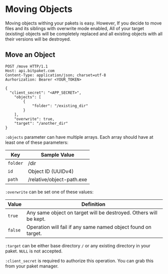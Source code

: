 # Moving Objects

Moving objects withing your pakets is easy. However, If you decide to move files and its siblings with overwrite mode enabled, All of your target (existing) objects will be completely replaced and all existing objects with all their versions will be destroyed.


## Move an Object

```http
POST /move HTTP/1.1
Host: api.bitpaket.com
Content-Type: application/json; charset=utf-8
Aurhorization: Bearer <YOUR_TOKEN>

{
  "client_secret": "<APP_SECRET>",
	"objects": [
		{
			"folder": "/existing_dir"
		}
	],
	"overwrite": true,
	"target": "/another_dir"
}
```

`:objects` parameter can have multiple arrays. Each array should have at least one of these parameters:

| Key        | Sample Value           |
| ------------- |--------------|
| `folder`      | /dir |
| `id`      | Object ID (UUIDv4)      |
| `path` | /relative/object-path.exe      |

`:overwrite` can be set one of these values:

| Value        | Definition           |
| ------------- |--------------|
| `true`      | Any same object on target will be destroyed. Others will be kept. |
| `false`      | Operation will fail if any same named object found on target.     |

`:target` can be either base directory `/` or any existing directory in your paket. `NULL` is not accepted.

`:client_secret` is required to authorize this operation. You can grab this from your paket manager.
